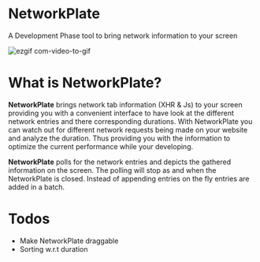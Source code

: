 # NetworkPlate
A Development Phase tool to bring network information to your screen

![ezgif com-video-to-gif](https://user-images.githubusercontent.com/20151526/67163120-d075e580-f388-11e9-86bd-948b141a999f.gif)

# What is NetworkPlate?
**NetworkPlate** brings network tab information (XHR & Js) to your screen providing you with a convenient interface to have look at the different network entries and there corresponding durations. With NetworkPlate you can watch out for different network requests being made on your website and analyze the duration. Thus providing you with the information to optimize the current performance while your developing.

**NetworkPlate** polls for the network entries and depicts the gathered information on the screen. The polling will stop as and when the NetworkPlate is closed. Instead of appending entries on the fly entries are added in a batch.

# Todos
  - Make NetworkPlate draggable
  - Sorting w.r.t duration

